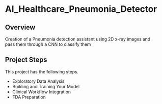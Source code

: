 # AI_Healthcare_Pneumonia_Detector
## Overview
Creation of a Pneumonia detection assistant using 2D x-ray images and pass them through a CNN to classify them

## Project Steps
This project has the following steps.

* Exploratory Data Analysis
* Building and Training Your Model
* Clinical Workflow Integration
* FDA Preparation

